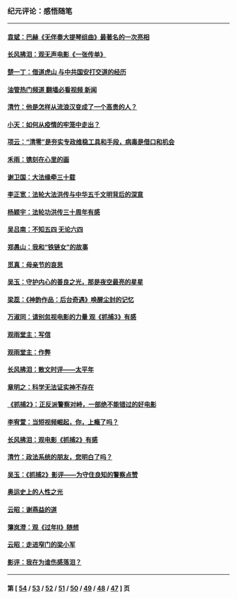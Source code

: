 ### 纪元评论：感悟随笔
---
#### [袁斌：巴赫《无伴奏大提琴组曲》最著名的一次亮相](../../pages/nsc1035/n13762193.md?06210330) 
#### [长风拂泪：观无声电影《一张传单》](../../pages/nsc1035/n13759939.md?06210330) 
#### [楚一丁：借道虎山 与中共国安打交道的经历](../../pages/nsc1035/n13757589.md?06210330) 
#### [油管热门频道 翻墙必看视频 新闻](ok?06210330)
#### [清竹：他是怎样从流浪汉变成了一个高贵的人？](../../pages/nsc1035/n13757096.md?06210330) 
#### [小天：如何从疫情的牢笼中走出？](../../pages/nsc1035/n13744630.md?06210330) 
#### [项云：“清零”是夯实专政维稳工具和手段，病毒是借口和机会](../../pages/nsc1035/n13737954.md?06210330) 
#### [禾雨：镌刻在心里的画](../../pages/nsc1035/n13737937.md?06210330) 
#### [谢卫国：大法缘牵三十载](../../pages/nsc1035/n13737872.md?06210330) 
#### [李正宽：法轮大法洪传与中华五千文明背后的深意](../../pages/nsc1035/n13736203.md?06210330) 
#### [杨颖宇：法轮功洪传三十周年有感](../../pages/nsc1035/n13734884.md?06210330) 
#### [吴吕南：不知五四 无论六四](../../pages/nsc1035/n13732297.md?06210330) 
#### [郑愚山：我和“铁链女”的故事](../../pages/nsc1035/n13727327.md?06210330) 
#### [觅真：母亲节的哀思](../../pages/nsc1035/n13729452.md?06210330) 
#### [吴玉：守护内心的善良之光，那是夜空最亮的星星](../../pages/nsc1035/n13729214.md?06210330) 
#### [梁蕊：《神韵作品：后台奇遇》唤醒尘封的记忆](../../pages/nsc1035/n13727363.md?06210330) 
#### [万淑同：请别忽视电影的力量  观《抓捕3》有感](../../pages/nsc1035/n13723311.md?06210330) 
#### [观雨堂主：写信](../../pages/nsc1035/n13722788.md?06210330) 
#### [观雨堂主：作弊](../../pages/nsc1035/n13717221.md?06210330) 
#### [长风拂泪：散文时评——太平年](../../pages/nsc1035/n13713601.md?06210330) 
#### [章明之：科学无法证实神不存在](../../pages/nsc1035/n13712224.md?06210330) 
#### [《抓捕2》：正反派警察对峙，一部绝不能错过的好电影](../../pages/nsc1035/n13711458.md?06210330) 
#### [李宥萱：当短视频崛起，你，上瘾了吗？](../../pages/nsc1035/n13678127.md?06210330) 
#### [长风拂泪：观电影《抓捕2》有感](../../pages/nsc1035/n13674277.md?06210330) 
#### [清竹：政法系统的朋友，您明白了吗？](../../pages/nsc1035/n13666721.md?06210330) 
#### [吴玉：《抓捕2》影评——为守住良知的警察点赞](../../pages/nsc1035/n13664510.md?06210330) 
#### [奥运史上的人性之光](../../pages/nsc1035/n13627118.md?06210330) 
#### [云昭：谢燕益的道](../../pages/nsc1035/n13607391.md?06210330) 
#### [簿岚澄：观《过年Ⅱ》随想](../../pages/nsc1035/n13606884.md?06210330) 
#### [云昭：走进窄门的梁小军](../../pages/nsc1035/n13605425.md?06210330) 
#### [影评：我在为谁伤感落泪？](../../pages/nsc1035/n13594614.md?06210330) 

---
#### 第 [ [54](./54.md?06210330) / [53](./53.md?06210330) / [52](./52.md?06210330) / [51](./51.md?06210330) / [50](./50.md?06210330) / [49](./49.md?06210330) / [48](./48.md?06210330) / [47](./47.md?06210330) ] 页
